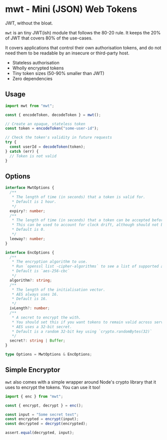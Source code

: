 # mwt - Mini (JSON) Web Tokens

JWT, without the bloat.

`mwt` is an tiny JWT(ish) module that follows the 80-20 rule. It keeps the 20% of JWT that covers 80% of the use-cases.

It covers applications that control their own authorisation tokens, and do not need them to be readable by an insecure or third-party host.

- Stateless authorisation
- Wholly encrypted tokens
- Tiny token sizes (50-90% smaller than JWT)
- Zero dependencies

## Usage

```ts
import mwt from "mwt";

const { encodeToken, decodeToken } = mwt();

// Create an opaque, stateless token
const token = encodeToken("some-user-id");

// Check the token's validity in future requests
try {
  const userId = decodeToken(token);
} catch (err) {
  // Token is not valid
}
```

## Options

```ts
interface MwtOptions {
  /**
   * The length of time (in seconds) that a token is valid for.
   * Default is 1 hour.
   */
  expiry?: number;
  /**
   * The length of time (in seconds) that a token can be accepted before or after it is valid.
   * This can be used to account for clock drift, although should not be needed unless you have multiple servers.
   * Default is 0.
   */
  leeway?: number;
}

interface EncOptions {
  /**
   * The encryption algorithm to use.
   * Run `openssl list -cipher-algorithms` to see a list of supported algorithms.
   * Default is `aes-256-cbc`
   */
  algorithm?: string;
  /**
   * The length of the initialisation vector.
   * AES always uses 16.
   * Default is 16.
   */
  ivLength?: number;
  /**
   * A secret to encrypt the with.
   * You should set this if you want tokens to remain valid across servers or through restarts.
   * AES uses a 32-bit secret.
   * Default is a random 32-bit key using `crypto.randomBytes(32)`
   */
  secret?: string | Buffer;
}

type Options = MwtOptions & EncOptions;
```

## Simple Encryptor

`mwt` also comes with a simple wrapper around Node's crypto library that it uses to encrypt the tokens. You can use it too!

```ts
import { enc } from "mwt";

const { encrypt, decrypt } = enc();

const input = "Some secret text";
const encrypted = encrypt(input);
const decrypted = decrypt(encrypted);

assert.equal(decrypted, input);
```
